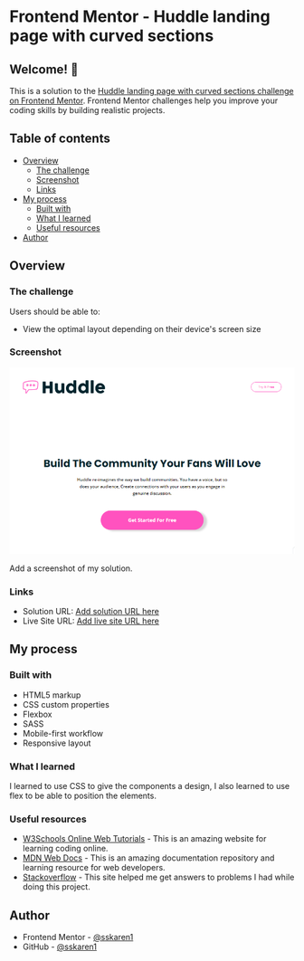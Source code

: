 # Frontend Mentor - Huddle landing page with curved sections
## Welcome! 👋

This is a solution to the [Huddle landing page with curved sections challenge on Frontend Mentor](https://www.frontendmentor.io/challenges/huddle-landing-page-with-curved-sections-5ca5ecd01e82137ec91a50f2). Frontend Mentor challenges help you improve your coding skills by building realistic projects. 

## Table of contents

- [Overview](#overview)
  - [The challenge](#the-challenge)
  - [Screenshot](#screenshot)
  - [Links](#links)
- [My process](#my-process)
  - [Built with](#built-with)
  - [What I learned](#what-i-learned)
  - [Useful resources](#useful-resources)
- [Author](#author)


## Overview

### The challenge

Users should be able to:

- View the optimal layout depending on their device's screen size

### Screenshot

![](./build/img/captura.png)

Add a screenshot of my solution. 

### Links

- Solution URL: [Add solution URL here](https://github.com/sskaren1/huddle-landing-page-with-curved-sections.git)
- Live Site URL: [Add live site URL here](https://sk1-huddle-landing-page.netlify.app/)

## My process

### Built with
- HTML5 markup
- CSS custom properties
- Flexbox
- SASS
- Mobile-first workflow
- Responsive layout

### What I learned

I learned to use CSS to give the components a design, I also learned to use flex to be able to position the elements.

### Useful resources

- [W3Schools Online Web Tutorials](https://www.w3schools.com/) - This is an amazing website for learning coding online.
- [MDN Web Docs](https://developer.mozilla.org/es/) - This is an amazing documentation repository and learning resource for web developers.
- [Stackoverflow](https://stackoverflow.com/) - This site helped me get answers to problems I had while doing this project.

## Author

- Frontend Mentor - [@sskaren1](https://www.frontendmentor.io/profile/sskaren1)
- GitHub - [@sskaren1](https://github.com/sskaren1)
